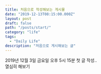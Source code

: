 ```yaml
---
title: 처음으로 작성해보는 게시물
date: "2019-12-13T08:15:00.000Z"
layout: post
draft: false
path: "/posts/start/"
category: "life"
tags:
  - "Daily Life"
description: "처음으로 게시해보는 글"
---
```


2019년 12월 3일 금요일 오후 5시 15분 첫 글 작성..  
열심히 해보기